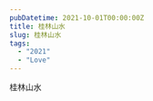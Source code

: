 ```yaml
---
pubDatetime: 2021-10-01T00:00:00Z
title: 桂林山水
slug: 桂林山水
tags:
  - "2021"
  - "Love"
---
```


桂林山水


